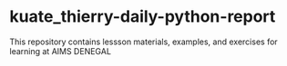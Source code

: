 # kuate_thierry-daily-python-report
This repository contains lessson materials, examples, and exercises for learning at AIMS DENEGAL
